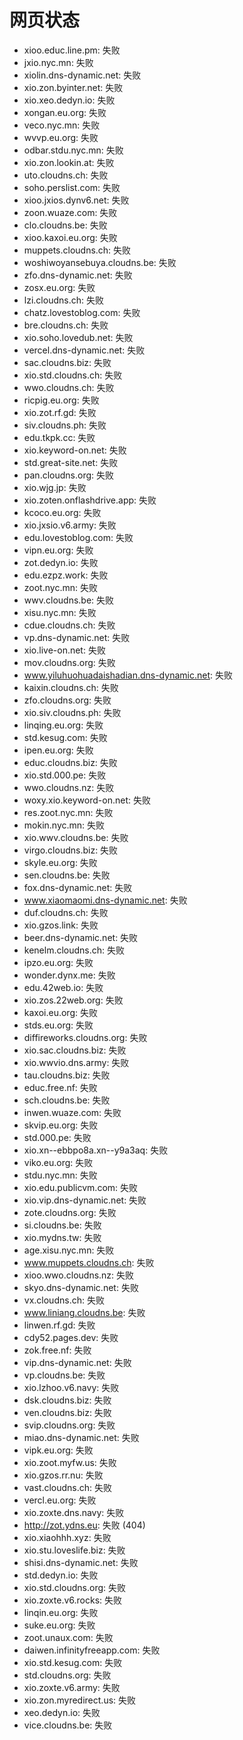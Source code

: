# 网页状态
- xioo.educ.line.pm: 失败
- jxio.nyc.mn: 失败
- xiolin.dns-dynamic.net: 失败
- xio.zon.byinter.net: 失败
- xio.xeo.dedyn.io: 失败
- xongan.eu.org: 失败
- veco.nyc.mn: 失败
- wvvp.eu.org: 失败
- odbar.stdu.nyc.mn: 失败
- xio.zon.lookin.at: 失败
- uto.cloudns.ch: 失败
- soho.perslist.com: 失败
- xioo.jxios.dynv6.net: 失败
- zoon.wuaze.com: 失败
- clo.cloudns.be: 失败
- xioo.kaxoi.eu.org: 失败
- muppets.cloudns.ch: 失败
- woshiwoyansebuya.cloudns.be: 失败
- zfo.dns-dynamic.net: 失败
- zosx.eu.org: 失败
- lzi.cloudns.ch: 失败
- chatz.lovestoblog.com: 失败
- bre.cloudns.ch: 失败
- xio.soho.lovedub.net: 失败
- vercel.dns-dynamic.net: 失败
- sac.cloudns.biz: 失败
- xio.std.cloudns.ch: 失败
- wwo.cloudns.ch: 失败
- ricpig.eu.org: 失败
- xio.zot.rf.gd: 失败
- siv.cloudns.ph: 失败
- edu.tkpk.cc: 失败
- xio.keyword-on.net: 失败
- std.great-site.net: 失败
- pan.cloudns.org: 失败
- xio.wjg.jp: 失败
- xio.zoten.onflashdrive.app: 失败
- kcoco.eu.org: 失败
- xio.jxsio.v6.army: 失败
- edu.lovestoblog.com: 失败
- vipn.eu.org: 失败
- zot.dedyn.io: 失败
- edu.ezpz.work: 失败
- zoot.nyc.mn: 失败
- wwv.cloudns.be: 失败
- xisu.nyc.mn: 失败
- cdue.cloudns.ch: 失败
- vp.dns-dynamic.net: 失败
- xio.live-on.net: 失败
- mov.cloudns.org: 失败
- www.yiluhuohuadaishadian.dns-dynamic.net: 失败
- kaixin.cloudns.ch: 失败
- zfo.cloudns.org: 失败
- xio.siv.cloudns.ph: 失败
- linqing.eu.org: 失败
- std.kesug.com: 失败
- ipen.eu.org: 失败
- educ.cloudns.biz: 失败
- xio.std.000.pe: 失败
- wwo.cloudns.nz: 失败
- woxy.xio.keyword-on.net: 失败
- res.zoot.nyc.mn: 失败
- mokin.nyc.mn: 失败
- xio.wwv.cloudns.be: 失败
- virgo.cloudns.biz: 失败
- skyle.eu.org: 失败
- sen.cloudns.be: 失败
- fox.dns-dynamic.net: 失败
- www.xiaomaomi.dns-dynamic.net: 失败
- duf.cloudns.ch: 失败
- xio.gzos.link: 失败
- beer.dns-dynamic.net: 失败
- kenelm.cloudns.ch: 失败
- ipzo.eu.org: 失败
- wonder.dynx.me: 失败
- edu.42web.io: 失败
- xio.zos.22web.org: 失败
- kaxoi.eu.org: 失败
- stds.eu.org: 失败
- diffireworks.cloudns.org: 失败
- xio.sac.cloudns.biz: 失败
- xio.wwvio.dns.army: 失败
- tau.cloudns.biz: 失败
- educ.free.nf: 失败
- sch.cloudns.be: 失败
- inwen.wuaze.com: 失败
- skvip.eu.org: 失败
- std.000.pe: 失败
- xio.xn--ebbpo8a.xn--y9a3aq: 失败
- viko.eu.org: 失败
- stdu.nyc.mn: 失败
- xio.edu.publicvm.com: 失败
- xio.vip.dns-dynamic.net: 失败
- zote.cloudns.org: 失败
- si.cloudns.be: 失败
- xio.mydns.tw: 失败
- age.xisu.nyc.mn: 失败
- www.muppets.cloudns.ch: 失败
- xioo.wwo.cloudns.nz: 失败
- skyo.dns-dynamic.net: 失败
- vx.cloudns.ch: 失败
- www.liniang.cloudns.be: 失败
- linwen.rf.gd: 失败
- cdy52.pages.dev: 失败
- zok.free.nf: 失败
- vip.dns-dynamic.net: 失败
- vp.cloudns.be: 失败
- xio.lzhoo.v6.navy: 失败
- dsk.cloudns.biz: 失败
- ven.cloudns.biz: 失败
- svip.cloudns.org: 失败
- miao.dns-dynamic.net: 失败
- vipk.eu.org: 失败
- xio.zoot.myfw.us: 失败
- xio.gzos.rr.nu: 失败
- vast.cloudns.ch: 失败
- vercl.eu.org: 失败
- xio.zoxte.dns.navy: 失败
- http://zot.ydns.eu: 失败 (404)
- xio.xiaohhh.xyz: 失败
- xio.stu.loveslife.biz: 失败
- shisi.dns-dynamic.net: 失败
- std.dedyn.io: 失败
- xio.std.cloudns.org: 失败
- xio.zoxte.v6.rocks: 失败
- linqin.eu.org: 失败
- suke.eu.org: 失败
- zoot.unaux.com: 失败
- daiwen.infinityfreeapp.com: 失败
- xio.std.kesug.com: 失败
- std.cloudns.org: 失败
- xio.zoxte.v6.army: 失败
- xio.zon.myredirect.us: 失败
- xeo.dedyn.io: 失败
- vice.cloudns.be: 失败
